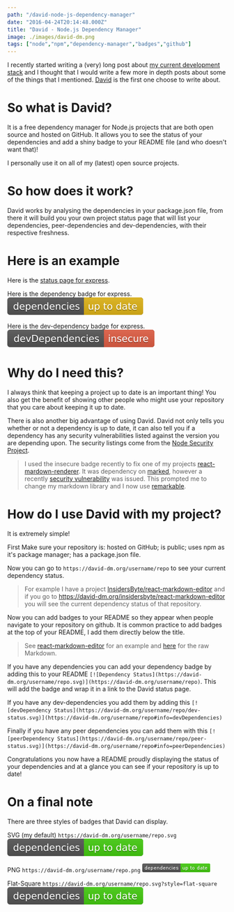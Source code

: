 ```yaml
---
path: "/david-node-js-dependency-manager"
date: "2016-04-24T20:14:48.000Z"
title: "David - Node.js Dependency Manager"
image: ./images/david-dm.png
tags: ["node","npm","dependency-manager","badges","github"]
---
```


I recently started writing a (very) long post about
[my current development stack](https://www.insidersbyte.com/my-development-stack/)
and I thought that I would write a few more in depth posts about some of the
things that I mentioned. [David](https://david-dm.org/) is the first one choose
to write about.

# So what is David?

It is a free dependency manager for Node.js projects that are both open source
and hosted on GitHub. It allows you to see the status of your dependencies and
add a shiny badge to your README file (and who doesn't want that)!

I personally use it on all of my (latest) open source projects.

# So how does it work?

David works by analysing the dependencies in your package.json file, from there
it will build you your own project status page that will list your dependencies,
peer-dependencies and dev-dependencies, with their respective freshness.

# Here is an example

Here is the [status page for express](https://david-dm.org/expressjs/express).

Here is the dependency badge for express.
[![Dependency Status](./images/express.svg)](https://david-dm.org/expressjs/express)

Here is the dev-dependency badge for express.
[![devDependency Status](./images/dev-status.svg)](https://david-dm.org/expressjs/express#info=devDependencies)

# Why do I need this?

I always think that keeping a project up to date is an important thing! You also
get the benefit of showing other people who might use your repository that you
care about keeping it up to date.

There is also another big advantage of using David. David not only tells you
whether or not a dependency is up to date, it can also tell you if a dependency
has any security vulnerabilities listed against the version you are depending
upon. The security listings come from the
[Node Security Project](https://nodesecurity.io).

> I used the insecure badge recently to fix one of my projects
> [react-mardown-renderer](https://github.com/InsidersByte/react-markdown-renderer).
> It was dependency on [marked](https://github.com/chjj/marked), however a
> recently [security vulnerability](https://nodesecurity.io/advisories/101) was
> issued. This prompted me to change my markdown library and I now use
> [remarkable](https://github.com/jonschlinkert/remarkable).

# How do I use David with my project?

It is extremely simple!

First Make sure your repository is: hosted on GitHub; is public; uses npm as
it's package manager; has a package.json file.

Now you can go to `https://david-dm.org/username/repo` to see your current
dependency status.

> For example I have a project
> [InsidersByte/react-markdown-editor](https://github.com/InsidersByte/react-markdown-editor)
> and if you go to https://david-dm.org/insidersbyte/react-markdown-editor you
> will see the current dependency status of that repository.

Now you can add badges to your README so they appear when people navigate to
your repository on github. It is common practice to add badges at the top of
your README, I add them directly below the title.

> See
> [react-markdown-editor](https://github.com/InsidersByte/react-markdown-editor)
> for an example and
> [here](https://raw.githubusercontent.com/InsidersByte/react-markdown-editor/master/README.md)
> for the raw Markdown.

If you have any dependencies you can add your dependency badge by adding this to
your README `[![Dependency
Status](https://david-dm.org/username/repo.svg)](https://david-dm.org/username/repo)`.
This will add the badge and wrap it in a link to the David status page.

If you have any dev-dependencies you add them by adding this `[![devDependency
Status](https://david-dm.org/username/repo/dev-status.svg)](https://david-dm.org/username/repo#info=devDependencies)`

Finally if you have any peer dependencies you can add them with this
`[![peerDependency
Status](https://david-dm.org/username/repo/peer-status.svg)](https://david-dm.org/username/repo#info=peerDependencies)`

Congratulations you now have a README proudly displaying the status of your
dependencies and at a glance you can see if your repository is up to date!

# On a final note

There are three styles of badges that David can display.

SVG (my default) `https://david-dm.org/username/repo.svg`
[![Dependency Status](./images/react-markdown-editor.svg)](https://david-dm.org/InsidersByte/react-markdown-editor)

PNG `https://david-dm.org/username/repo.png`
[![Dependency Status](./images/react-markdown-editor.png)](https://david-dm.org/InsidersByte/react-markdown-editor)

Flat-Square `https://david-dm.org/username/repo.svg?style=flat-square`
[![Dependency Status](./images/react-markdown-editor.svg?style=flat-square)](https://david-dm.org/InsidersByte/react-markdown-editor)
